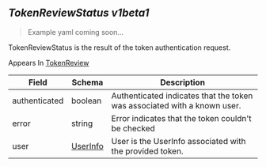 ## *TokenReviewStatus v1beta1*

> Example yaml coming soon...



TokenReviewStatus is the result of the token authentication request.

<aside class="notice">
Appears In  <a href="#tokenreview-v1beta1">TokenReview</a> </aside>

Field        | Schema     | Description
------------ | ---------- | -----------
authenticated | boolean | Authenticated indicates that the token was associated with a known user.
error | string | Error indicates that the token couldn't be checked
user | [UserInfo](#userinfo-v1beta1) | User is the UserInfo associated with the provided token.

